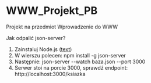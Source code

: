 # WWW_Projekt_PB
Projekt na przedmiot Wprowadzenie do WWW

Jak odpalić json-server?

1. Zainstaluj Node.js ([text](https://nodejs.org/en))
2. W wierszu polecen: npm install -g json-server
3. Następnie: json-server --watch baza.json --port 3000
4. Serwer stoi na porcie 3000, sprawdź endpoint: http://localhost:3000/ksiazka